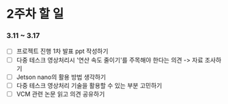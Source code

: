 # 2주차 할 일
### 3.11 ~ 3.17
- [ ] 프로젝트 진행 1차 발표 ppt 작성하기
- [ ] 다중 테스크 영상처리시 '연산 속도 줄이기'를 주목해야 한다는 의견 -> 자료 조사하기
- [ ] Jetson nano의 활용 방법 생각하기
- [ ] 다중 테스크 영상처리 기술을 활용할 수 있는 부분 고민하기
- [ ] VCM 관련 논문 읽고 의견 공유하기
